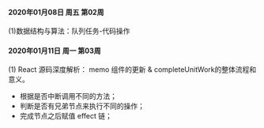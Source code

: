 #### 2020年01月08日  周五  第02周

(1)数据结构与算法：队列任务-代码操作

#### 2020年01月11日  周一  第03周

(1) React 源码深度解析： memo 组件的更新 & completeUnitWork的整体流程和意义。

- 根据是否中断调用不同的方法；
- 判断是否有兄弟节点来执行不同的操作；
- 完成节点之后赋值 effect 链；